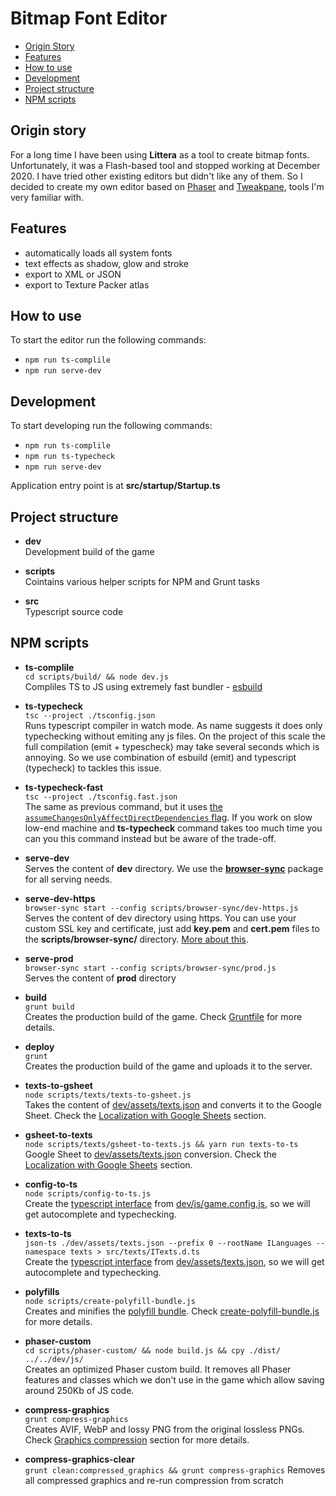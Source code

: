 # Bitmap Font Editor
- [Origin Story](#origin-story)
- [Features](#features)
- [How to use](#how-to-use)
- [Development](#development)
- [Project structure](#project-structure)
- [NPM scripts](#npm-scripts)

## Origin story
For a long time I have been using **Littera** as a tool to create bitmap fonts. Unfortunately, it was a Flash-based tool and stopped working at December 2020. I have tried other existing editors but didn't like any of them. So I decided to create my own editor based on [Phaser](https://github.com/photonstorm/phaser) and [Tweakpane](https://github.com/cocopon/tweakpane), tools I'm very familiar with.

## Features
- automatically loads all system fonts
- text effects as shadow, glow and stroke
- export to XML or JSON
- export to Texture Packer atlas

## How to use
To start the editor run the following commands:
- `npm run ts-complile`
- `npm run serve-dev`

## Development
To start developing run the following commands:
- `npm run ts-complile`
- `npm run ts-typecheck`
- `npm run serve-dev`

Application entry point is at **src/startup/Startup.ts**

## Project structure
- **dev**  
  Development build of the game


- **scripts**  
  Cointains various helper scripts for NPM and Grunt tasks


- **src**  
  Typescript source code


## NPM scripts
- **ts-complile**  
  `cd scripts/build/ && node dev.js`  
  Compliles TS to JS using extremely fast bundler - [esbuild](https://esbuild.github.io/)


- **ts-typecheck**  
  `tsc --project ./tsconfig.json`    
  Runs typescript compiler in watch mode. As name suggests it does only typechecking without emiting any js files. On the project of this scale the full compilation (emit + typescheck) may take several seconds which is annoying. So we use combination of esbuild (emit) and typescript (typecheck) to tackles this issue.


- **ts-typecheck-fast**  
  `tsc --project ./tsconfig.fast.json`  
  The same as previous command, but it uses [the `assumeChangesOnlyAffectDirectDependencies` flag](https://github.com/microsoft/TypeScript-Website/blob/v2/packages/tsconfig-reference/copy/en/options/assumeChangesOnlyAffectDirectDependencies.md). If you work on slow low-end machine and **ts-typecheck** command takes too much time you can you this command instead but be aware of the trade-off.


- **serve-dev**  
  Serves the content of **dev** directory. We use the [**browser-sync**](https://browsersync.io/docs) package for all serving needs.


- **serve-dev-https**  
  `browser-sync start --config scripts/browser-sync/dev-https.js`    
  Serves the content of dev directory using https. You can use your custom SSL key and certificate, just add **key.pem** and **cert.pem** files to the **scripts/browser-sync/** directory. [More about this](https://browsersync.io/docs/options#option-https).


- **serve-prod**  
  `browser-sync start --config scripts/browser-sync/prod.js`    
  Serves the content of **prod** directory


- **build**  
  `grunt build`  
  Creates the production build of the game. Check [Gruntfile](Gruntfile.js) for more details.


- **deploy**  
  `grunt`    
  Creates the production build of the game and uploads it to the server.


- **texts-to-gsheet**  
  `node scripts/texts/texts-to-gsheet.js`   
  Takes the content of [dev/assets/texts.json](dev/assets/texts.json) and converts it to the Google Sheet. Check the [Localization with Google Sheets](#localization-with-google-sheets) section.


- **gsheet-to-texts**  
  `node scripts/texts/gsheet-to-texts.js && yarn run texts-to-ts`    
  Google Sheet to [dev/assets/texts.json](dev/assets/texts.json) conversion. Check the [Localization with Google Sheets](#localization-with-google-sheets) section.


- **config-to-ts**  
  `node scripts/config-to-ts.js`    
  Create the [typescript interface](src/IGameConfig.ts) from [dev/js/game.config.js](dev/js/game.config.js), so we will get autocomplete and typechecking.


- **texts-to-ts**  
  `json-ts ./dev/assets/texts.json --prefix 0 --rootName ILanguages --namespace texts > src/texts/ITexts.d.ts`    
  Create the [typescript interface](src/texts/ITexts.d.ts) from [dev/assets/texts.json](dev/assets/texts.json), so we will get autocomplete and typechecking.


- **polyfills**  
  `node scripts/create-polyfill-bundle.js`    
  Creates and minifies the [polyfill bundle](dev/js/polyfills.min.js). Check [create-polyfill-bundle.js](scripts/polyfills/create-bundle.mjs) for more details.


- **phaser-custom**  
  `cd scripts/phaser-custom/ && node build.js && cpy ./dist/ ../../dev/js/`    
  Creates an optimized Phaser custom build. It removes all Phaser features and classes which we don't use in the game which allow saving around 250Kb of JS code.


- **compress-graphics**  
  `grunt compress-graphics`  
  Creates AVIF, WebP and lossy PNG from the original lossless PNGs. Check [Graphics compression](#graphics-compression) section for more details.


- **compress-graphics-clear**  
  `grunt clean:compressed_graphics && grunt compress-graphics`
  Removes all compressed graphics and re-run compression from scratch
